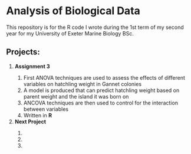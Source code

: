 # Analysis of Biological Data
This repository is for the R code I wrote during the 1st term of my second year for my University of Exeter Marine Biology BSc. 


## Projects:

<ol>
  <li> <b>Assignment 3</b> </li>
    <ol>
      <li>First ANOVA techniques are used to assess the effects of different variables on hatchling weight in Gannet colonies</li>
      <li>A model is produced that can predict hatchling weight based on parent weight and the island it was born on</li>
      <li>ANCOVA techniques are then used to control for the interaction between variables</li>
      <li>Written in <b>R</b></li>
    </ol>
  </li>
  <li> <b>Next Project</b> </li>
    <ol>
      <li></li>
      <li></li>
      <li></li>
    </ol>
</ol>
  

